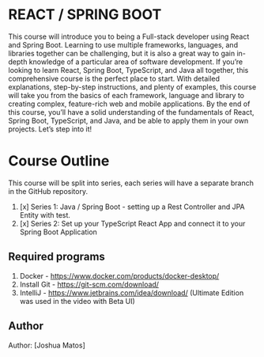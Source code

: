 # REACT / SPRING BOOT

This course will introduce you to being a Full-stack developer using React and Spring Boot. Learning to use multiple
frameworks, languages, and libraries together can be challenging, but it is also a great way to gain in-depth knowledge
of a particular area of software development. If you’re looking to learn React, Spring Boot, TypeScript, and Java all
together, this comprehensive course is the perfect place to start. With detailed explanations, step-by-step
instructions, and plenty of examples, this course will take you from the basics of each framework, language and library
to creating complex, feature-rich web and mobile applications. By the end of this course, you’ll have a solid
understanding of the fundamentals of React, Spring Boot, TypeScript, and Java, and be able to apply them in your own
projects.  Let’s step into it!


# Course Outline

This course will be split into series, each series will have a separate branch in the GitHub repository.
1. [x] Series 1: Java / Spring Boot - setting up a Rest Controller and JPA Entity with test.
2. [x] Series 2: Set up your TypeScript React App and connect it to your Spring Boot Application


## Required programs
1. Docker - https://www.docker.com/products/docker-desktop/
2. Install Git - https://git-scm.com/download/
3. IntelliJ - https://www.jetbrains.com/idea/download/ (Ultimate Edition was used in the video with Beta UI)


## Author
Author: [Joshua Matos]
